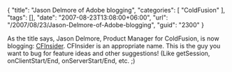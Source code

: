 {
	"title": "Jason Delmore of Adobe blogging",
	"categories": [
		"ColdFusion"
	],
	"tags": [],
	"date": "2007-08-23T13:08:00+06:00",
	"url": "/2007/08/23/Jason-Delmore-of-Adobe-blogging",
	"guid": "2300"
}

As the title says, Jason Delmore, Product Manager for ColdFusion, is now blogging: <a href="http://www.cfinsider.com/">CFInsider</a>. CFInsider is an appropriate name. This is the guy you want to bug for feature ideas and other suggestions! (Like getSession, onClientStart/End, onServerStart/End, etc. ;)